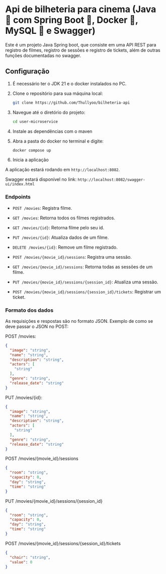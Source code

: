 # Api de bilheteria para cinema (Java 🚀 com Spring Boot 🍃, Docker 🐳, MySQL 🐬 e Swagger)

Este é um projeto Java Spring boot, que consiste em uma API REST para registro de filmes, registro de sessões e registro de tickets, além de outras funções documentadas no swagger.

## Configuração

1. É necessário ter o JDK 21 e o docker instalados no PC.

2. Clone o repositório para sua máquina local:

    ```bash
    git clone https://github.com/Thullyoo/bilheteria-api
    ```

3. Navegue até o diretório do projeto:

    ```bash
    cd user-microservice
    ```

4. Instale as dependências com o maven


5. Abra a pasta do docker no terminal e digite:
     ```bash
    docker compose up
    ```

6. Inicia a aplicação


A aplicação estará rodando em `http://localhost:8082`. 

Swagger estará disponível no link: `http://localhost:8082/swagger-ui/index.html`

### Endpoints

  
- `POST /movies`: Registra filme.
- `GET /movies`: Retorna todos os filmes registrados. 
- `GET /movies/{id}`: Retorna filme pelo seu id.
- `PUT /movies/{id}`: Atualiza dados de um filme.
- `DELETE /movies/{id}`: Remove um filme registrado.

 
- `POST /movies/{movie_id}/sessions`: Registra uma sessão.
- `GET /movies/{movie_id}/sessions`: Retorna todas as sessões de um filme.
- `PUT /movies/{movie_id}/sessions/{session_id}`: Atualiza uma sessão. 

  
- `POST /movies/{movie_id}/sessions/{session_id}/tickets`: Registrar um ticket.

### Formato dos dados

As requisições e respostas são no formato JSON. Exemplo de como se deve passar o JSON no POST:

POST /movies:

```json
{
  "image": "string",
  "name": "string",
  "description": "string",
  "actors": [
    "string"
  ],
  "genre": "string",
  "release_date": "string"
}
```

PUT /movies/{id}:

```json
{
  "image": "string",
  "name": "string",
  "description": "string",
  "actors": [
    "string"
  ],
  "genre": "string",
  "release_date": "string"
}
```

POST /movies/{movie_id}/sessions

```json
{
  "room": "string",
  "capacity": 0,
  "day": "string",
  "time": "string"
}
```

PUT /movies/{movie_id}/sessions/{session_id}

```json
{
  "room": "string",
  "capacity": 0,
  "day": "string",
  "time": "string"
}
```

POST /movies/{movie_id}/sessions/{session_id}/tickets

```json
{
  "chair": "string",
  "value": 0
}
```


